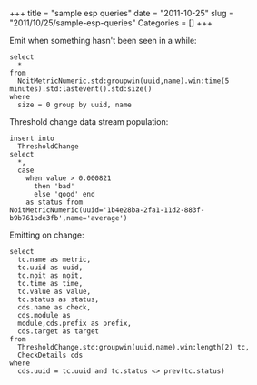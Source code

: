 +++
title = "sample esp queries"
date = "2011-10-25"
slug = "2011/10/25/sample-esp-queries"
Categories = []
+++

Emit when something hasn't been seen in a while:

```
select 
  * 
from 
  NoitMetricNumeric.std:groupwin(uuid,name).win:time(5 minutes).std:lastevent().std:size() 
where 
  size = 0 group by uuid, name
```
<!--more-->
Threshold change data stream population:

```
insert into 
  ThresholdChange 
select 
  *, 
  case 
    when value > 0.000821 
      then 'bad' 
      else 'good' end 
    as status from 
NoitMetricNumeric(uuid='1b4e28ba-2fa1-11d2-883f-b9b761bde3fb',name='average')
```

Emitting on change:

```
select 
  tc.name as metric,
  tc.uuid as uuid,
  tc.noit as noit,
  tc.time as time,
  tc.value as value,
  tc.status as status,
  cds.name as check,
  cds.module as 
  module,cds.prefix as prefix,
  cds.target as target 
from 
  ThresholdChange.std:groupwin(uuid,name).win:length(2) tc, 
  CheckDetails cds 
where 
  cds.uuid = tc.uuid and tc.status <> prev(tc.status)
```
